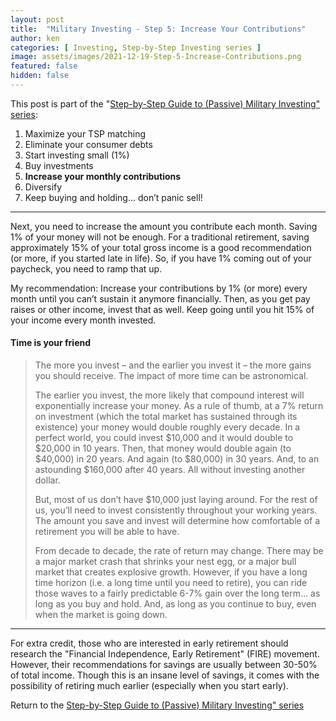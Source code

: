 ```yaml
---
layout: post
title:  "Military Investing - Step 5: Increase Your Contributions"
author: ken
categories: [ Investing, Step-by-Step Investing series ]
image: assets/images/2021-12-19-Step-5-Increase-Contributions.png
featured: false
hidden: false
---
```


This post is part of the "[Step-by-Step Guide to (Passive) Military Investing" series](https://www.militaryinvestor.org/Step-by-Step-Guide-to-Passive-Military-Investing/):

1. Maximize your TSP matching
2. Eliminate your consumer debts
3. Start investing small (1%)
4. Buy investments
5. **Increase your monthly contributions**
6. Diversify
7. Keep buying and holding… don’t panic sell!

---------

Next, you need to increase the amount you contribute each month. Saving 1% of your money will not be enough. For a traditional retirement, saving approximately 15% of your total gross income is a good recommendation (or more, if you started late in life). So, if you have 1% coming out of your paycheck, you need to ramp that up.

My recommendation: Increase your contributions by 1% (or more) every month until you can’t sustain it anymore financially. Then, as you get pay raises or other income, invest that as well. Keep going until you hit 15% of your income every
month invested.

#### Time is your friend
> The more you invest – and the earlier you invest it – the more gains you should receive. The impact of more time can be astronomical. 
>
> The earlier you invest, the more likely that compound interest will exponentially increase your money. As a rule of thumb, at a 7% return on investment (which the total market has sustained through its existence) your money would double roughly every decade. In a perfect world, you could invest $10,000 and it would double to $20,000 in 10 years. Then, that money would double again (to $40,000) in 20 years. And again (to $80,000) in 30 years. And, to an astounding $160,000 after 40 years. All without investing another dollar.
>
> But, most of us don’t have $10,000 just laying around. For the rest of us, you’ll need to invest consistently throughout your working years. The amount you save and invest will determine how comfortable of a retirement you will be able to have.
>
> From decade to decade, the rate of return may change. There may be a major market crash that shrinks your nest egg, or a major bull market that creates explosive growth. However, if you have a long time horizon (i.e. a long time until you need to retire), you can ride those waves to a fairly predictable 6-7% gain over the long term… as long as you buy and hold. And, as long as you continue to buy, even when the market is going down.

-------

For extra credit, those who are interested in early retirement should research the "Financial Independence, Early Retirement" (FIRE) movement.  However, their recommendations for savings are usually between 30-50% of total income.  Though this is an insane level of savings, it comes with the possibility of retiring much earlier (especially when you start early).

Return to the [Step-by-Step Guide to (Passive) Military Investing" series](https://www.militaryinvestor.org/Step-by-Step-Guide-to-Passive-Military-Investing/#step-5)

